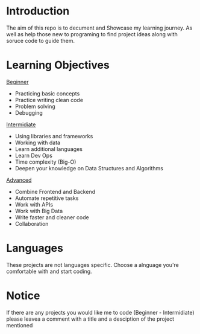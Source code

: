# Introduction
The aim of this repo is to decument and Showcase my learning journey. As well as help those new to programing to find project ideas along with soruce code to guide them.

# Learning Objectives

[Beginner](https://github.com/iamqaasim/Programing_Projects/tree/main/Beginner)
- Practicing basic concepts 
- Practice writing clean code 
- Problem solving 
- Debugging

[Intermidiate]([https://github.com/iamqaasim/Programing_Projects/tree/main/Beginner](https://github.com/iamqaasim/Programing_Projects/tree/main/Intermediate))
- Using libraries and frameworks
- Working with data
- Learn additional languages
- Learn Dev Ops
- Time complexity (Big-O)
- Deepen your knowledge on Data Structures and Algorithms

[Advanced]([https://github.com/iamqaasim/Programing_Projects/tree/main/Beginner](https://github.com/iamqaasim/Programing_Projects/tree/main/Advanced))
- Combine Frontend and Backend 
- Automate repetitive tasks
- Work with APIs
- Work with Big Data
- Write faster and cleaner code
- Collaboration 

# Languages
These projects are not languages specific. Choose a alnguage you're comfortable with and start coding. 

# Notice
If there are any projects you would like me to code (Beginner - Intermidiate) please leavea a comment with a title and a desciption of the project mentioned

